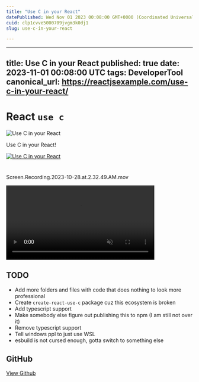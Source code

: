 ```yaml
---
title: "Use C in your React"
datePublished: Wed Nov 01 2023 00:08:00 GMT+0000 (Coordinated Universal Time)
cuid: clp1cvve5000709jvgm3k0dj1
slug: use-c-in-your-react

---
```


---
title: Use C in your React
published: true
date: 2023-11-01 00:08:00 UTC
tags: DeveloperTool
canonical_url: https://reactjsexample.com/use-c-in-your-react/
---

# React `use c`
 ![Use C in your React](https://cdn.hashnode.com/res/hashnode/image/upload/v1700149109426/8662a4fb-4f88-446b-b5ea-53a2f48a46e4.jpeg)

Use C in your React!

[![Use C in your React](https://cdn.hashnode.com/res/hashnode/image/upload/v1700149110340/7bc5a6be-ca9a-475d-be2a-0b9db26e4f19.png)](https://user-images.githubusercontent.com/8999001/278796293-495c39d6-3fb1-437d-9af0-03020c215159.png)

#

Screen.Recording.2023-10-28.at.2.32.49.AM.mov

<video src="https://user-images.githubusercontent.com/8999001/278795827-24a433d9-af89-4962-a0a1-ba6533092d0b.mov" data-canonical-src="https://user-images.githubusercontent.com/8999001/278795827-24a433d9-af89-4962-a0a1-ba6533092d0b.mov" controls="controls" muted="muted" style="max-width:100%;min-height: 200px"></video>

## TODO

- Add more folders and files with code that does nothing to look more professional
- Create `create-react-use-c` package cuz this ecosystem is broken
- Add typescript support
- Make somebody else figure out publishing this to npm (I am still not over it)
- Remove typescript support
- Tell windows ppl to just use WSL
- esbuild is not cursed enough, gotta switch to something else

## GitHub

[View Github](https://github.com/elnardu/react-use-c?ref=reactjsexample.com)